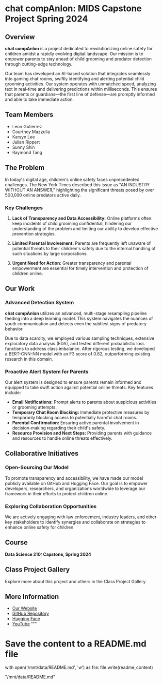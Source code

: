 # chat compAnIon: MIDS Capstone Project Spring 2024

## Overview

**chat compAnIon** is a project dedicated to revolutionizing online safety for children amidst a rapidly evolving digital landscape. Our mission is to empower parents to stay ahead of child grooming and predator detection through cutting-edge technology.

Our team has developed an AI-based solution that integrates seamlessly into gaming chat rooms, swiftly identifying and alerting potential child grooming activities. Our system operates with unmatched speed, analyzing text in real-time and delivering predictions within milliseconds. This ensures that parents or guardians—the first line of defense—are promptly informed and able to take immediate action.

## Team Members

- Leon Gutierrez
- Courtney Mazzulla
- Karsyn Lee
- Julian Rippert
- Sunny Shin
- Raymond Tang

## The Problem

In today's digital age, children's online safety faces unprecedented challenges. The New York Times described this issue as "AN INDUSTRY WITHOUT AN ANSWER," highlighting the significant threats posed by over 500,000 online predators active daily.

### Key Challenges

1. **Lack of Transparency and Data Accessibility:** Online platforms often keep incidents of child grooming confidential, hindering our understanding of the problem and limiting our ability to develop effective prevention strategies.
  
2. **Limited Parental Involvement:** Parents are frequently left unaware of potential threats to their children's safety due to the internal handling of such situations by large corporations.

3. **Urgent Need for Action:** Greater transparency and parental empowerment are essential for timely intervention and protection of children online.

## Our Work

### Advanced Detection System

**chat compAnIon** utilizes an advanced, multi-stage resampling pipeline feeding into a deep learning model. This system navigates the nuances of youth communication and detects even the subtlest signs of predatory behavior.

Due to data scarcity, we employed various sampling techniques, extensive exploratory data analysis (EDA), and tested different probabilistic loss functions to address class imbalance. After rigorous testing, we developed a BERT-CNN-NN model with an F3 score of 0.82, outperforming existing research in this domain.

### Proactive Alert System for Parents

Our alert system is designed to ensure parents remain informed and equipped to take swift action against potential online threats. Key features include:

- **Email Notifications:** Prompt alerts to parents about suspicious activities or grooming attempts.
- **Temporary Chat Room Blocking:** Immediate protective measures by temporarily blocking access to potentially harmful chat rooms.
- **Parental Confirmation:** Ensuring active parental involvement in decision-making regarding their child's safety.
- **Resource Provision and Next Steps:** Providing parents with guidance and resources to handle online threats effectively.

## Collaborative Initiatives

### Open-Sourcing Our Model

To promote transparency and accessibility, we have made our model publicly available on GitHub and Hugging Face. Our goal is to empower developers, researchers, and organizations worldwide to leverage our framework in their efforts to protect children online.

### Exploring Collaboration Opportunities

We are actively engaging with law enforcement, industry leaders, and other key stakeholders to identify synergies and collaborate on strategies to enhance online safety for children.

## Course

**Data Science 210: Capstone, Spring 2024**

## Class Project Gallery

Explore more about this project and others in the Class Project Gallery.

## More Information

- [Our Website](#)
- [GitHub Repository](#)
- [Hugging Face](#)
- [YouTube](#)
"""

# Save the content to a README.md file
with open('/mnt/data/README.md', 'w') as file:
    file.write(readme_content)

"/mnt/data/README.md"

